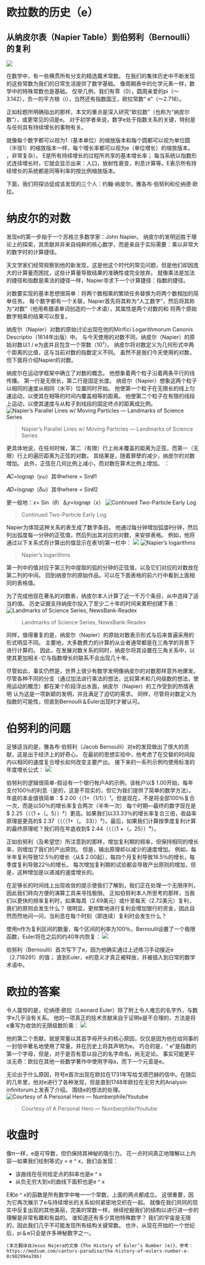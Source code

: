 # 欧拉数的历史（e）
## 从纳皮尔表（Napier Table）到伯努利（Bernoulli）的复利
![](1*T2QVbByXWL1Qitnjkh-pLQ.png)

在数学中，有一些横贯所有分支的精选魔术常数。 在我们的集体历史中不断发现的这些常数为我们的日常生活提供了数字基础。 像周期表中的化学元素一样，数学中的特殊常数也是基础。 仅举几例，我们有零（0），圆周亲爱的pi（〜3.142），负一的平方根（i），当然还有指数国王，欧拉常数“ e”（〜2.718）。

正如标题所明确指出的那样，本文的重点是深入研究“欧拉数”（也称为“纳皮尔数”），或更常见的词是e。 对于初学者来说，数字e处于指数关系的关键，特别是与任何具有持续增长的事物有关。

就像每个数字都可以视为1（基本单位）的缩放版本和每个圆都可以视为单位圆（半径1）的缩放版本一样，每个增长率都可以视为e（单位增长）的缩放版本。 ，非常复杂）。 E是所有持续增长的过程所共享的基本增长率； 每当系统以指数形式连续增长时，它就会显示出来：人口，放射性衰变，利息计算等。E表示所有持续增长的系统都是同等利率的按比例缩放版本。

下面，我们将探访促成该发现的三个人：约翰·纳皮尔，雅各布·伯努利和伦纳德·欧拉。
# 纳皮尔的对数

发现e的第一步始于一个苏格兰多数学家：John Napier。 纳皮尔的发明远胜于理论上的探索，其贡献并非来自纯粹的核心数学，而是来自于实际需要：乘以非常大的数字时的计算捷径。

天文学家们经常观察到他的新发现，这是他这个时代的常见问题，但是他们却因庞大的计算量而困扰，这些计算量导致结果的准确性或完全放弃。 就像乘法是加法的捷径和指数是乘法的捷径一样，Napier寻求下一个计算捷径：指数的捷径。

对数要实现的基本思想很简单：将两个数相乘的繁琐任务替换为将两个数相加的简单任务。 每个数字都有一个关联，Napier首先将其称为“人工数字”，然后将其称为“对数”（他用希腊语单词创造的一个术语），其属性是两个对数的和 将两个原始数字相乘的结果可以恢复。

纳皮尔（Napier）对数的原始讨论出现在他的Mirifici Logarithmorum Canonis Descriptio（1614年出版）中。 与今天使用的对数不同，纳皮尔（Napier）的原始对数以1 / e为底并且包含一个常数（10⁷）。 纳皮尔将对数定义为几何形式中两个距离的比值，这与当前对数的指数定义不同。 虽然不是我们今天使用的对数，但下面将介绍Napier的对数。

纳皮尔在运动学框架中确立了对数的概念。 他想象着两个粒子沿着两条平行的线传播。 第一行是无限长，第二行是固定长度。 纳皮尔（Napier）想象这两个粒子以相同的速度从相同（水平）位置同时开始。 他使第一个粒子在无限长的线上匀速运动，以使其在相等的时间内覆盖相等的距离。 他使第二个粒子在有限的线段上运动，以使其速度与从粒子到线段的固定终点的距离成比例。
![Napier’s Parallel Lines w/ Moving Particles — Landmarks of Science Series](0*Zes5YYBIy7wQLjUf.jpg)
> Napier’s Parallel Lines w/ Moving Particles — Landmarks of Science Series


更具体地说，在任何时候，第二（有限）行上尚未覆盖的距离为正弦，而第一（无限）行上的遍历距离为正弦的对数。 其结果是，随着罪孽的减少，纳皮尔的对数增加。 此外，正弦在几何比例上减小，而对数在算术比例上增加。 ：

𝐴𝐶=log𝑛𝑎𝑝（𝛾𝜔）其中where = Sin𝜃1

𝐴𝐷=log𝑛𝑎𝑝（𝛿𝜔）其中where = Sin𝜃2

更一般地：𝑥= Sin（𝜃）＆𝑦=log𝑛𝑎𝑝（𝑥）
![Continued Two-Particle Early Log](0*iKb-NMW7hZmFKTVE.jpg)
> Continued Two-Particle Early Log


Napier为体现这种关系的表生成了数字条目。 他通过每分钟增加弧度𝜃分钟，然后列出弧度每一分钟的正弦值，然后列出其对应的对数，来安排表格。 例如，他将通过以下关系式将计算出的值显示在表1的第一栏中：
![](1*ggoZ2SprydAHhG1V_j-xeg.png)
![Napier’s logarithms](1*E16X8S1R1L3Bhd74up7Hyw.png)
> Napier’s logarithms


第一列中的值对应于第三列中提取的弧的分钟的正弦值，以及它们对应的对数放在第二列的中间。 回到纳皮尔的原始作品，可以在下面表格的前六行中看到上面相同的表格值。

为了完成他现在著名的对数表，纳皮尔本人计算了近一千万个条目，从中选择了适当的值。 历史证据支持纳皮尔投入了至少二十年的时间来累积创建下表：
![Landmarks of Science Series, NewsBank-Readex](0*Yx_7y8O7D643Omrr.jpg)
> Landmarks of Science Series, NewsBank-Readex


同样，值得重复的是，纳皮尔（Napier）的原始对数表示形式与后来普遍采用的形式明显不同。 主要地，大多数费力的计算的从业者通常都是在三角学的背景下进行计算的。 因此，在发展对数关系的同时，纳皮尔将其设置在三角关系中，以使其更加相关-它与指数增长的联系不会出现几十年。

尽管如此，事实仍然是，世界上很少有数学发明像纳皮尔的对数那样意外地爆发。 尽管各种不同的分支（通过加法进行乘法的想法，比较算术和几何级数的想法，使用运动的概念）都在某个阶段浮出水面，纳皮尔（Napier）的工作受到的热情表明 认为这是一项新颖的发明，并且满足了迫切的需求。 同样，尽管将对数定义为指数的可能性，但直到Bernoulli＆Euler出现时才被认可。
# 伯努利的问题

足够适当的是，雅各布·伯努利（Jacob Bernoulli）对e的发现做出了很大的贡献，这是出于经济上的好奇心。 在最初的思想实验中，他考虑了在交替的时间段内以相同的速度复合增长如何改变主要产出。 接下来的一系列示例均使用标准的年度增长公式：
![](1*61LCTeGcMYBEldqhU0oncQ.png)

伯努利的逻辑很简单-假设有一个银行帐户A的示例，该帐户以$ 1.00开始，每年支付100％的利息（是的，这是不现实的，但它为我们提供了简单的数学方法）。 年底的本金值很简单：$ 2.00（（1+（1/1））¹。但是现在，不是将全部100％复合一次，而是以50％的增长率复合两次（半年一次） 每个时期—最终的数字现在是$ 2.25（（（1 +（。5））²）更高。如果我们以33.33％的增长率复合三倍，收益率原理是更高的$ 2.37（（（（1+（。 33））³）。最后，如果我们计算按季度复利计算的最终原理呢？我们将在年底收到$ 2.44（（（（1 +（。25））⁴）。

正如伯努利（及希望您）所注意到的那样，增加复利期的频率，但保持相同的增长率，则增加了我们的产出原则。 但是，输出原理却以减少的速度增加。 例如，每半年复利导致12.5％的增长（从$ 2.00起），每四个月复利导致18.5％的增长，每季度复利导致22％的增长。 每次增加复利期的试验都会导致产出原则的增加，但是，这种增加是以递减的速度增长的。

在足够长的时间线上出现收敛的提示使我们了解到，我们正在处理一个无限序列，因此我们转向方便的演算工具来寻找极限。 正如伯努利本人所思考的那样，当我们以更快的频率复利时，如果每周（2.69美元）或什至每天（2.72美元）复利，我们的原则会发生什么？ 很明显，更频繁地进行复利会增加银行的资金，因此自然而然地问一问，当利息在每个时刻（即连续）复利时会发生什么？

使用n作为复利区间的数量，每个区间的利率为100％，Bernoulli设置了一个极限函数，Euler将在之后的约40年内恢复：
![](1*slK8baFLgB6JuIWJo3KpGw.png)

伯努利（Bernoulli）首次写下了e，因为他确实通过上述练习手动接近e（2.718281）的值； 直到Euler，e的意义才真正被释放，并被插入到日常的数学术语中。
# 欧拉的答案

令人震惊的是，伦纳德·欧拉（Leonard Euler）除了附上令人难忘的名字外，与数字e几乎没有关系。 他的一项真正的技术贡献来自于证明e是不合理的，方法是将e重写为收敛的无限级数阶乘：
![](1*DUUCW31opbaIZvFLbdeNfA.png)

他的第二个贡献，就是常量以其首字母开头的核心原因，仅仅是因为他在给同事的一封信中著名地使用了常量，并在历史上将其声明为e。 巧合的是，“ e”是指数的第一个字母，但是，对于是否有意以自己的名字命名，尚无定论。 事实可能更平淡无奇：欧拉在其他一些数学著作中使用字母a，而下一个元音是e。

无论出于什么原因，符号e首次出现在欧拉在1731年写给戈德巴赫的信中。在随后的几年里，他对e进行了各种发现，但是直到1748年欧拉在无穷大的Analysin infinitorum上发表了介绍。 围绕e的想法的处理。
![Courtesy of A Personal Hero — Numberphile/Youtube](1*FZwtC317Zrq9k3OJXP7MYA.png)
> Courtesy of A Personal Hero — Numberphile/Youtube

# 收盘时

像π一样，e是可导数，但仍保持其神秘的吸引力。 花一点时间真正地理解以上内容—如果我们绘制等式y = e ^ x，我们会发现：
+ 该曲线在任何给定点的斜率也是e ^ x
+ 从负无穷大到x的曲线下面积也是e ^ x

E和e ^ x的函数是所有数学中唯一一个常数，上面的两点都成立。 这很重要，因为它再次展示了e与持续增长的关系如何紧密地交织在一起。 就像在我们共同的现实中反复出现的其他美丽，完美的常数一样，继续挖掘我们的结构以进行进一步的理解是非常有趣和有益的。 谁知道还有多少其他特殊数字？ 我们的宇宙是无限的，因此我们几乎不可能发现所有结构关键常数。 也许，从现在开始的一个世纪后，pi＆e只会是许多神秘数字之一。
```
(本文翻译自Jesus Najera的文章《The History of Euler’s Number (e)》，参考：https://medium.com/cantors-paradise/the-history-of-eulers-number-e-8c982994a39b)
```
